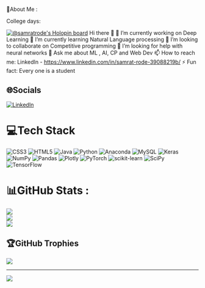 

#


💫About Me :

College days:

[![@samratrode's Holopin board](https://holopin.me/samratrode)](https://holopin.io/@samratrode)
Hi there 👋
🔭 I’m currently working on Deep Learning
🌱 I’m currently learning Natural Language processing
👯 I’m looking to collaborate on Competitive programming
🤔 I’m looking for help with neural networks
💬 Ask me about ML , AI, CP and Web Dev
📫 How to reach me: LinkedIn - https://www.linkedin.com/in/samrat-rode-39088219b/
⚡ Fun fact: Every one is a student

## 🌐Socials
[![LinkedIn](https://img.shields.io/badge/LinkedIn-%230077B5.svg?logo=linkedin&logoColor=white)](https://linkedin.com/in/https://www.linkedin.com/in/samrat-rode-39088219b/) 

# 💻Tech Stack
![CSS3](https://img.shields.io/badge/css3-%231572B6.svg?style=for-the-badge&logo=css3&logoColor=white) ![HTML5](https://img.shields.io/badge/html5-%23E34F26.svg?style=for-the-badge&logo=html5&logoColor=white) ![Java](https://img.shields.io/badge/java-%23ED8B00.svg?style=for-the-badge&logo=java&logoColor=white) ![Python](https://img.shields.io/badge/python-3670A0?style=for-the-badge&logo=python&logoColor=ffdd54) ![Anaconda](https://img.shields.io/badge/Anaconda-%2344A833.svg?style=for-the-badge&logo=anaconda&logoColor=white) ![MySQL](https://img.shields.io/badge/mysql-%2300f.svg?style=for-the-badge&logo=mysql&logoColor=white) ![Keras](https://img.shields.io/badge/Keras-%23D00000.svg?style=for-the-badge&logo=Keras&logoColor=white) ![NumPy](https://img.shields.io/badge/numpy-%23013243.svg?style=for-the-badge&logo=numpy&logoColor=white) ![Pandas](https://img.shields.io/badge/pandas-%23150458.svg?style=for-the-badge&logo=pandas&logoColor=white) ![Plotly](https://img.shields.io/badge/Plotly-%233F4F75.svg?style=for-the-badge&logo=plotly&logoColor=white) ![PyTorch](https://img.shields.io/badge/PyTorch-%23EE4C2C.svg?style=for-the-badge&logo=PyTorch&logoColor=white) ![scikit-learn](https://img.shields.io/badge/scikit--learn-%23F7931E.svg?style=for-the-badge&logo=scikit-learn&logoColor=white) ![SciPy](https://img.shields.io/badge/SciPy-%230C55A5.svg?style=for-the-badge&logo=scipy&logoColor=%white) ![TensorFlow](https://img.shields.io/badge/TensorFlow-%23FF6F00.svg?style=for-the-badge&logo=TensorFlow&logoColor=white)
# 📊GitHub Stats :
![](https://github-readme-stats.vercel.app/api?username=SamratRode&theme=dark&hide_border=true&include_all_commits=false&count_private=false)<br/>
![](https://github-readme-streak-stats.herokuapp.com/?user=SamratRode&theme=dark&hide_border=true)<br/>
![](https://github-readme-stats.vercel.app/api/top-langs/?username=SamratRode&theme=dark&hide_border=true&include_all_commits=false&count_private=false&layout=compact)

## 🏆GitHub Trophies
![](https://github-profile-trophy.vercel.app/?username=SamratRode&theme=gruvbox&no-frame=true&no-bg=true&margin-w=4)

---
[![](https://visitcount.itsvg.in/api?id=SamratRode&icon=0&color=1)](https://visitcount.itsvg.in)
